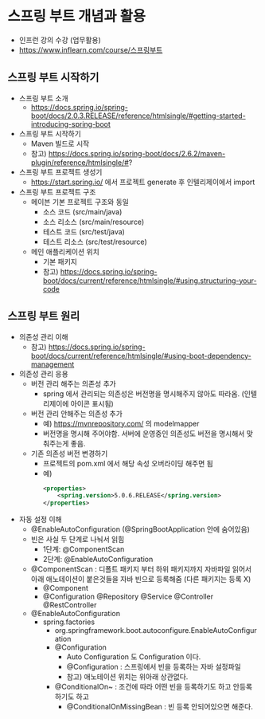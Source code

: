 # 스프링 부트 개념과 활용
  * 인프런 강의 수강 (업무활용)
  * https://www.inflearn.com/course/스프링부트

## **스프링 부트 시작하기**
  * 스프링 부트 소개
    * https://docs.spring.io/spring-boot/docs/2.0.3.RELEASE/reference/htmlsingle/#getting-started-introducing-spring-boot
  * 스프링 부트 시작하기
    * Maven 빌드로 시작
    * 참고) https://docs.spring.io/spring-boot/docs/2.6.2/maven-plugin/reference/htmlsingle/#?
  * 스프링 부트 프로젝트 생성기
    * https://start.spring.io/ 에서 프로젝트 generate 후 인텔리제이에서 import
  * 스프링 부트 프로젝트 구조
    * 메이븐 기본 프로젝트 구조와 동일
      * 소스 코드 (src/main/java)
      * 소스 리소스 (src/main/resource)
      * 테스트 코드 (src/test/java)
      * 테스트 리소스 (src/test/resource)
    * 메인 애플리케이션 위치
      * 기본 패키지
      * 참고) https://docs.spring.io/spring-boot/docs/current/reference/htmlsingle/#using.structuring-your-code

## **스프링 부트 원리**
  * 의존성 관리 이해
    * 참고) https://docs.spring.io/spring-boot/docs/current/reference/htmlsingle/#using-boot-dependency-management
  * 의존성 관리 응용
    * 버전 관리 해주는 의존성 추가
      * spring 에서 관리되는 의존성은 버전명을 명시해주지 않아도 따라옴. (인텔리제이에 아이콘 표시됨)
    * 버전 관리 안해주는 의존성 추가
      * 예) https://mvnrepository.com/ 의 modelmapper
      * 버전명을 명시해 주어야함. 서버에 운영중인 의존성도 버전을 명시해서 맞춰주는게 좋음.
    * 기존 의존성 버전 변경하기
      * 프로젝트의 pom.xml 에서 해당 속성 오버라이딩 해주면 됨
      * 예)
        ```xml
        <properties>
            <spring.version>5.0.6.RELEASE</spring.version>
        </properties>
        ```
  * 자동 설정 이해
    * @EnableAutoConfiguration (@SpringBootApplication 안에 숨어있음)
    * 빈은 사실 두 단계로 나눠서 읽힘
      * 1단계: @ComponentScan
      * 2단계: @EnableAutoConfiguration
    * @ComponentScan : 디폴트 패키지 부터 하위 패키지까지 자바파일 읽어서 아래 애노테이션이 붙은것들을 자바 빈으로 등록해줌 (다른 패키지는 등록 X)
      * @Component
      * @Configuration @Repository @Service @Controller @RestController
    * @EnableAutoConfiguration
      * spring.factories
        * org.springframework.boot.autoconfigure.EnableAutoConfiguration
        * @Configuration
          * Auto Configuration 도 Configuration 이다.
          * @Configuration : 스프링에서 빈을 등록하는 자바 설정파일
          * 참고) 애노테이션 위치는 위아래 상관없다.
        * @ConditionalOn~ : 조건에 따라 어떤 빈을 등록하기도 하고 안등록 하기도 하고
          * @ConditionalOnMissingBean : 빈 등록 안되어있으면 해준다.
